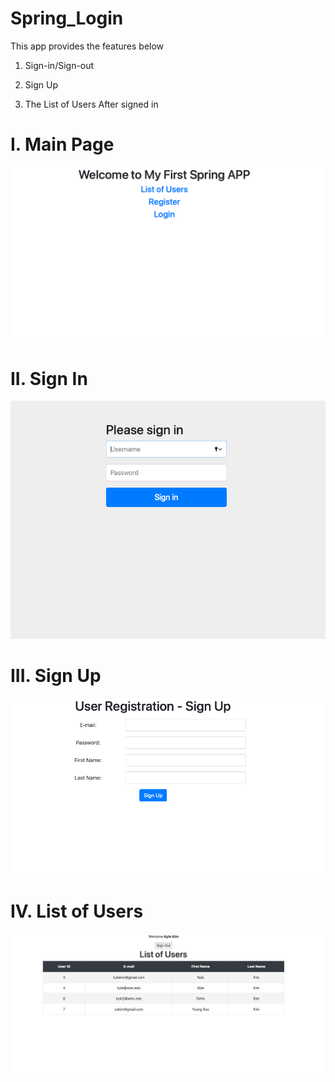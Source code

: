 # Spring_Login

This app provides the features below

1. Sign-in/Sign-out

2. Sign Up

3. The List of Users After signed in

# I. Main Page
![img_4.png](Images/img_4.png)
# II. Sign In
![img_1.png](Images/img_1.png)
# III. Sign Up
![img_2.png](Images/img_2.png)
# IV. List of Users
![img_3.png](Images/img_3.png)



